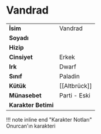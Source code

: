 # Vandrad   
  
  
|  |  |  
|---|---|  
| **İsim** | Vandrad |  
| **Soyadı** |  |  
| **Hizip** |  |  
| **Cinsiyet** | Erkek |  
| **Irk** | Dwarf |  
| **Sınıf** | Paladin |  
| **Kütük** | [[Altbrück]] |  
| **Münasebet** | Parti - Eski |  
| **Karakter Betimi** |  |  
  
  
!!! note inline end "Karakter Notları"  
	Onurcan'ın karakteri  
  